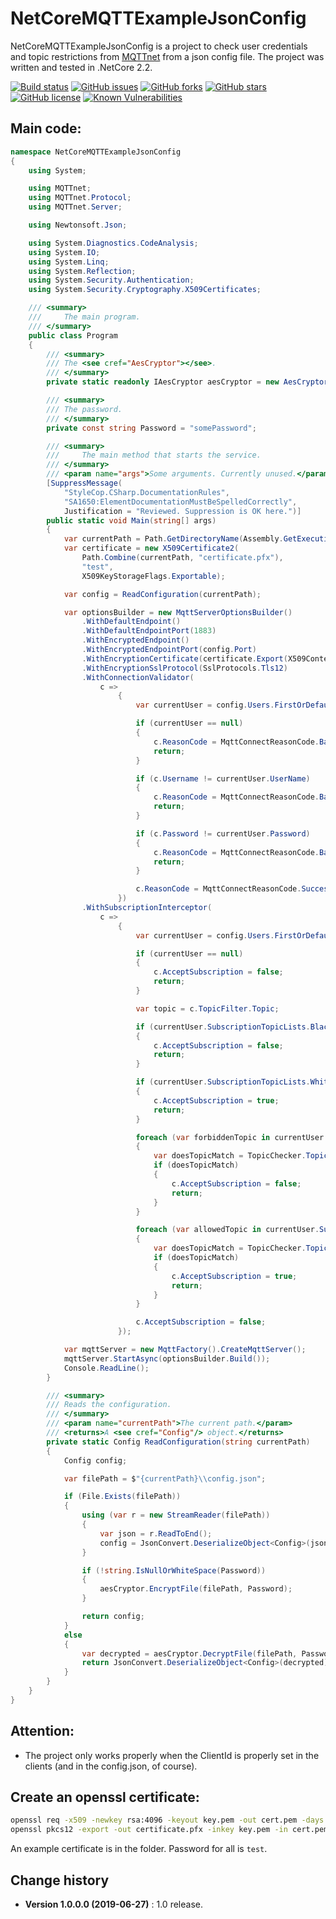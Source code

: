 NetCoreMQTTExampleJsonConfig
====================================

NetCoreMQTTExampleJsonConfig is a project to check user credentials and topic restrictions from [MQTTnet](https://github.com/chkr1011/MQTTnet) from a json config file. The project was written and tested in .NetCore 2.2.

[![Build status](https://ci.appveyor.com/api/projects/status/fiew5qifetygw02w?svg=true)](https://ci.appveyor.com/project/SeppPenner/netcoremqttexamplejsonconfig)
[![GitHub issues](https://img.shields.io/github/issues/SeppPenner/NetCoreMQTTExampleJsonConfig.svg)](https://github.com/SeppPenner/NetCoreMQTTExampleJsonConfig/issues)
[![GitHub forks](https://img.shields.io/github/forks/SeppPenner/NetCoreMQTTExampleJsonConfig.svg)](https://github.com/SeppPenner/NetCoreMQTTExampleJsonConfig/network)
[![GitHub stars](https://img.shields.io/github/stars/SeppPenner/NetCoreMQTTExampleJsonConfig.svg)](https://github.com/SeppPenner/NetCoreMQTTExampleJsonConfig/stargazers)
[![GitHub license](https://img.shields.io/badge/license-AGPL-blue.svg)](https://raw.githubusercontent.com/SeppPenner/NetCoreMQTTExampleJsonConfig/master/License.txt)
[![Known Vulnerabilities](https://snyk.io/test/github/SeppPenner/NetCoreMQTTExampleJsonConfig/badge.svg)](https://snyk.io/test/github/SeppPenner/NetCoreMQTTExampleJsonConfig)

## Main code:
```csharp
namespace NetCoreMQTTExampleJsonConfig
{
    using System;

    using MQTTnet;
    using MQTTnet.Protocol;
    using MQTTnet.Server;

    using Newtonsoft.Json;

    using System.Diagnostics.CodeAnalysis;
    using System.IO;
    using System.Linq;
    using System.Reflection;
    using System.Security.Authentication;
    using System.Security.Cryptography.X509Certificates;

    /// <summary>
    ///     The main program.
    /// </summary>
    public class Program
    {
        /// <summary>
        /// The <see cref="AesCryptor"></see>.
        /// </summary>
        private static readonly IAesCryptor aesCryptor = new AesCryptor();

        /// <summary>
        /// The password.
        /// </summary>
        private const string Password = "somePassword";

        /// <summary>
        ///     The main method that starts the service.
        /// </summary>
        /// <param name="args">Some arguments. Currently unused.</param>
        [SuppressMessage(
            "StyleCop.CSharp.DocumentationRules",
            "SA1650:ElementDocumentationMustBeSpelledCorrectly",
            Justification = "Reviewed. Suppression is OK here.")]
        public static void Main(string[] args)
        {
            var currentPath = Path.GetDirectoryName(Assembly.GetExecutingAssembly().Location);
            var certificate = new X509Certificate2(
                Path.Combine(currentPath, "certificate.pfx"),
                "test",
                X509KeyStorageFlags.Exportable);

            var config = ReadConfiguration(currentPath);

            var optionsBuilder = new MqttServerOptionsBuilder()
                .WithDefaultEndpoint()
                .WithDefaultEndpointPort(1883)
                .WithEncryptedEndpoint()
                .WithEncryptedEndpointPort(config.Port)
                .WithEncryptionCertificate(certificate.Export(X509ContentType.Pfx))
                .WithEncryptionSslProtocol(SslProtocols.Tls12)
                .WithConnectionValidator(
                    c =>
                        {
                            var currentUser = config.Users.FirstOrDefault(u => u.UserName == c.Username);

                            if (currentUser == null)
                            {
                                c.ReasonCode = MqttConnectReasonCode.BadUserNameOrPassword;
                                return;
                            }

                            if (c.Username != currentUser.UserName)
                            {
                                c.ReasonCode = MqttConnectReasonCode.BadUserNameOrPassword;
                                return;
                            }

                            if (c.Password != currentUser.Password)
                            {
                                c.ReasonCode = MqttConnectReasonCode.BadUserNameOrPassword;
                                return;
                            }

                            c.ReasonCode = MqttConnectReasonCode.Success;
                        })
                .WithSubscriptionInterceptor(
                    c =>
                        {
                            var currentUser = config.Users.FirstOrDefault(u => u.ClientId == c.ClientId);

                            if (currentUser == null)
                            {
                                c.AcceptSubscription = false;
                                return;
                            }

                            var topic = c.TopicFilter.Topic;

                            if (currentUser.SubscriptionTopicLists.BlacklistTopics.Contains(topic))
                            {
                                c.AcceptSubscription = false;
                                return;
                            }

                            if (currentUser.SubscriptionTopicLists.WhitelistTopics.Contains(topic))
                            {
                                c.AcceptSubscription = true;
                                return;
                            }

                            foreach (var forbiddenTopic in currentUser.SubscriptionTopicLists.BlacklistTopics)
                            {
                                var doesTopicMatch = TopicChecker.TopicMatch(forbiddenTopic, topic);
                                if (doesTopicMatch)
                                {
                                    c.AcceptSubscription = false;
                                    return;
                                }
                            }

                            foreach (var allowedTopic in currentUser.SubscriptionTopicLists.WhitelistTopics)
                            {
                                var doesTopicMatch = TopicChecker.TopicMatch(allowedTopic, topic);
                                if (doesTopicMatch)
                                {
                                    c.AcceptSubscription = true;
                                    return;
                                }
                            }

                            c.AcceptSubscription = false;
                        });

            var mqttServer = new MqttFactory().CreateMqttServer();
            mqttServer.StartAsync(optionsBuilder.Build());
            Console.ReadLine();
        }

        /// <summary>
        /// Reads the configuration.
        /// </summary>
        /// <param name="currentPath">The current path.</param>
        /// <returns>A <see cref="Config"/> object.</returns>
        private static Config ReadConfiguration(string currentPath)
        {
            Config config;

            var filePath = $"{currentPath}\\config.json";

            if (File.Exists(filePath))
            {
                using (var r = new StreamReader(filePath))
                {
                    var json = r.ReadToEnd();
                    config = JsonConvert.DeserializeObject<Config>(json);
                }

                if (!string.IsNullOrWhiteSpace(Password))
                {
                    aesCryptor.EncryptFile(filePath, Password);
                }

                return config;
            }
            else
            {
                var decrypted = aesCryptor.DecryptFile(filePath, Password);
                return JsonConvert.DeserializeObject<Config>(decrypted);
            }
        }
    }
}
```

## Attention:
* The project only works properly when the ClientId is properly set in the clients (and in the config.json, of course).

## Create an openssl certificate:
```bash
openssl req -x509 -newkey rsa:4096 -keyout key.pem -out cert.pem -days 365
openssl pkcs12 -export -out certificate.pfx -inkey key.pem -in cert.pem
```

An example certificate is in the folder. Password for all is `test`.

Change history
--------------

* **Version 1.0.0.0 (2019-06-27)** : 1.0 release.